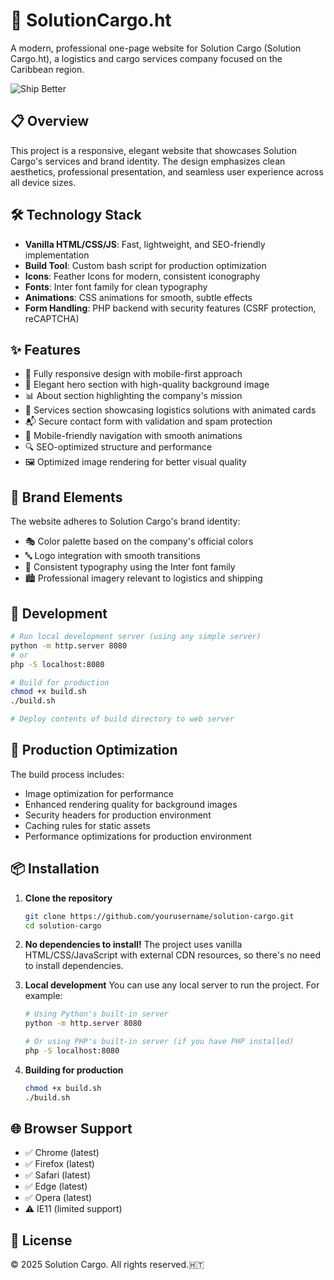 # 🚢 SolutionCargo.ht

A modern, professional one-page website for Solution Cargo (Solution Cargo.ht), a logistics and cargo services company focused on the Caribbean region.

![Ship Better](./build/images/backshipatnight-CTLCk2kK.png)

## 📋 Overview

This project is a responsive, elegant website that showcases Solution Cargo's services and brand identity. The design emphasizes clean aesthetics, professional presentation, and seamless user experience across all device sizes.

## 🛠️ Technology Stack

- **Vanilla HTML/CSS/JS**: Fast, lightweight, and SEO-friendly implementation
- **Build Tool**: Custom bash script for production optimization
- **Icons**: Feather Icons for modern, consistent iconography
- **Fonts**: Inter font family for clean typography
- **Animations**: CSS animations for smooth, subtle effects
- **Form Handling**: PHP backend with security features (CSRF protection, reCAPTCHA)

## ✨ Features

- 📱 Fully responsive design with mobile-first approach
- 🌙 Elegant hero section with high-quality background image
- 📊 About section highlighting the company's mission
- 🧩 Services section showcasing logistics solutions with animated cards
- 📬 Secure contact form with validation and spam protection
- 📱 Mobile-friendly navigation with smooth animations
- 🔍 SEO-optimized structure and performance
- 🖼️ Optimized image rendering for better visual quality

## 🎨 Brand Elements

The website adheres to Solution Cargo's brand identity:
- 🎭 Color palette based on the company's official colors
- 🔤 Logo integration with smooth transitions
- 📝 Consistent typography using the Inter font family
- 🏙️ Professional imagery relevant to logistics and shipping

## 🔧 Development

```bash
# Run local development server (using any simple server)
python -m http.server 8080
# or
php -S localhost:8080

# Build for production
chmod +x build.sh
./build.sh

# Deploy contents of build directory to web server
```

## 🚀 Production Optimization

The build process includes:
- Image optimization for performance
- Enhanced rendering quality for background images
- Security headers for production environment
- Caching rules for static assets
- Performance optimizations for production environment

## 📦 Installation

1. **Clone the repository**
   ```bash
   git clone https://github.com/yourusername/solution-cargo.git
   cd solution-cargo
   ```

2. **No dependencies to install!**
   The project uses vanilla HTML/CSS/JavaScript with external CDN resources, so there's no need to install dependencies.

3. **Local development**
   You can use any local server to run the project. For example:
   ```bash
   # Using Python's built-in server
   python -m http.server 8080
   
   # Or using PHP's built-in server (if you have PHP installed)
   php -S localhost:8080
   ```

4. **Building for production**
   ```bash
   chmod +x build.sh
   ./build.sh
   ```

## 🌐 Browser Support

- ✅ Chrome (latest)
- ✅ Firefox (latest)
- ✅ Safari (latest)
- ✅ Edge (latest)
- ✅ Opera (latest)
- ⚠️ IE11 (limited support)

## 📝 License

© 2025 Solution Cargo. All rights reserved.🇭🇹

